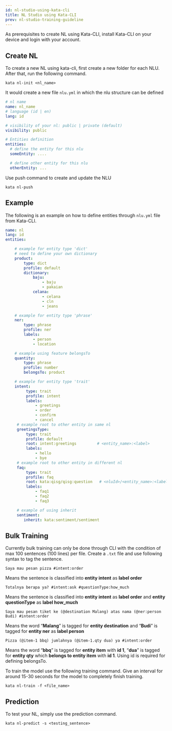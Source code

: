 ```yaml
---
id: nl-studio-using-kata-cli
title: NL Studio using Kata-CLI
prev: nl-studio-training-guideline
---
```


As prerequisites to create NL using Kata-CLI, install Kata-CLI on your device and login with your account.

## Create NL

To create a new NL using kata-cli, first create a new folder for each NLU. After that, run the following command.

```
kata nl-init <nl_name>
```

It would create a new file `nlu.yml` in which the nlu structure can be defined

```yaml
# nl name
name: nl_name
# language (id | en)
lang: id

# visibility of your nl: public | private (default)
visibility: public

# Entities definition
entities:
  # define the entity for this nlu
  someEntity: ....

  # define other entity for this nlu
  otherEntity: ...
```

Use push command to create and update the NLU

```
kata nl-push
```

## Example

The following is an example on how to define entities through `nlu.yml` file from Kata-CLI.

```yaml
name: nl
lang: id
entities:

    # example for entity type 'dict'
    # need to define your own dictionary
    product:
        type: dict
        profile: default
        dictionary:
            baju:
                - baju
                - pakaian
            celana:
                - celana
                - cln
                - jeans

    # example for entity type 'phrase'
    ner:
        type: phrase
        profile: ner
        labels:
            - person
            - location

    # example using feature belongsTo
    quantity:
        type: phrase
        profile: number
        belongsTo: product

    # example for entity type 'trait'
    intent:
         type: trait
         profile: intent
         labels:
             - greetings
             - order
             - confirm
             - cancel
     # example root to other entity in same nl
     greetingsType:
         type: trait
         profile: default
         root: intent:greetings         # <entity_name>:<label>
         labels:
             - hello
             - bye
     # example root to other entity in different nl
     faq:
         type: trait
         profile: faq
         root: kata:qisg/qisg:question   # <nluId>/<entity_name>:<label>
         labels:
             - faq1
             - faq2
             - faq3

     # example of using inherit
     sentiment:
        inherit: kata:sentiment/sentiment
```

## Bulk Training

Currently bulk training can only be done through CLI with the condition of max 100 sentences (100 lines) per file. Create a `.txt` file and use following syntax to tag the sentence.

```
Saya mau pesan pizza #intent:order
```

Means the sentence is classified into **entity intent** as **label order**

```
Totalnya berapa ya? #intent:ask #questionType:how_much
```

Means the sentence is classified into **entity intent** as **label order** and **entity questionType** as **label how_much**

```
Saya mau pesan tiket ke (@destination Malang) atas nama (@ner:person Budi) #intent:order
```

Means the word “**Malang**” is tagged for **entity destination** and “**Budi**” is tagged for **entity ner** as **label person**

```
Pizza (@item-1 bbq) jumlahnya (@item-1.qty dua) ya #intent:order
```

Means the word “**bbq**” is tagged for **entity item** with **id 1**, “**dua**” is tagged for **entity qty** which **belongs to entity item** with **id 1**. Using id is required for defining belongsTo.

To train the model use the following training command. Give an interval for around 15-30 seconds for the model to completely finish training.

```
kata nl-train -f <file_name>
```

## Prediction

To test your NL, simply use the prediction command.

```
kata nl-predict -s <testing_sentence>
```
